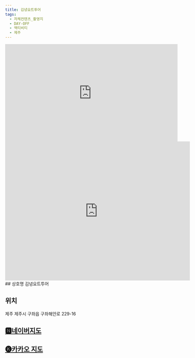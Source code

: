 ```yaml
---
title: 김녕요트투어
tags:
  - 자체컨텐츠_촬영지
  - DAY-OFF
  - 액티비티
  - 제주
---
```

<iframe width="560" height="315" src="https://www.youtube.com/embed/gPbQpb7b6Yw?si=FdZC9h4Cub_VYP_q" title="YouTube video player" frameborder="0" allow="accelerometer; autoplay; clipboard-write; encrypted-media; gyroscope; picture-in-picture; web-share" referrerpolicy="strict-origin-when-cross-origin" allowfullscreen></iframe>

<iframe src="https://www.google.com/maps/embed?pb=!1m18!1m12!1m3!1d3324.8128695035816!2d126.73234815119335!3d33.55823800483413!2m3!1f0!2f0!3f0!3m2!1i1024!2i768!4f13.1!3m3!1m2!1s0x350d18f8ce97129b%3A0xf0f58fabd9dda97a!2z6rmA64WV7JqU7Yq47Yis7Ja0!5e0!3m2!1sko!2skr!4v1741406034550!5m2!1sko!2skr" width="600" height="450" style="border:0;" allowfullscreen="" loading="lazy" referrerpolicy="no-referrer-when-downgrade"></iframe>
## 상호명
김녕요트투어

## 위치
제주 제주시 구좌읍 구좌해안로 229-16


## [🅽네이버지도](https://naver.me/xTT6iHen)

## [🅚카카오 지도](https://place.map.kakao.com/8121610)